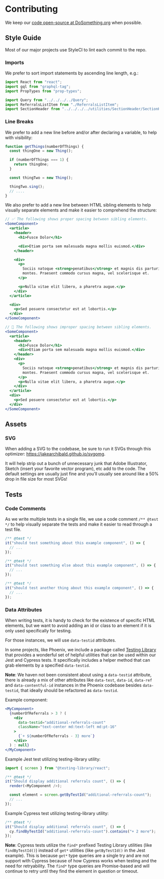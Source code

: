 # Contributing

We keep our [code open-source at DoSomething.org](https://github.com/dosomething) when possible.

## Style Guide

Most of our major projects use StyleCI to lint each commit to the repo.

### Imports

We prefer to sort import statements by ascending line length, e.g.:

```js
import React from "react";
import gql from "graphql-tag";
import PropTypes from "prop-types";

import Query from "../../../../Query";
import ReferralsListItem from "./ReferralsListItem";
import SectionHeader from "../../../../utilities/SectionHeader/SectionHeader";
```

### Line Breaks

We prefer to add a new line before and/or after declaring a variable, to help with visibility:

```js
function getThings(numberOfThings) {
  const thingOne = new Thing();

  if (numberOfThings === 1) {
    return thingOne;
  }

  const thingTwo = new Thing();

  thingTwo.sing();
  // ....
}
```

We also prefer to add a new line between HTML sibling elements to help visually separate elements and make it easier to comprehend the structure:

```jsx
// ✅ The following shows proper spacing between sibling elements.
<SomeComponent>
  <article>
    <header>
      <h1>Fusce Dolor</h1>

      <div>Etiam porta sem malesuada magna mollis euismod.</div>
    </header>

    <div>
      <p>
        Sociis natoque <strong>penatibus</strong> et magnis dis parturient
        montes. Praesent commodo cursus magna, vel scelerisque et.
      </p>

      <p>Nulla vitae elit libero, a pharetra augue.</p>
    </div>
  </article>

  <div>
    <p>Sed posuere consectetur est at lobortis.</p>
  </div>
</SomeComponent>
```

```jsx
// 🚫 The following shows improper spacing between sibling elements.
<SomeComponent>
  <article>
    <header>
      <h1>Fusce Dolor</h1>
      <div>Etiam porta sem malesuada magna mollis euismod.</div>
    </header>
    <div>
      <p>
        Sociis natoque <strong>penatibus</strong> et magnis dis parturient
        montes. Praesent commodo cursus magna, vel scelerisque et.
      </p>
      <p>Nulla vitae elit libero, a pharetra augue.</p>
    </div>
  </article>
  <div>
    <p>Sed posuere consectetur est at lobortis.</p>
  </div>
</SomeComponent>
```

## Assets

### SVG

When adding a SVG to the codebase, be sure to run it SVGs through this optimizer: https://jakearchibald.github.io/svgomg.

It will help strip out a bunch of unnecessary junk that Adobe Illustrator, Sketch (insert your favorite vector program), etc add to the code. The default settings are usually just fine and you’ll usually see around like a 50% drop in file size for most SVGs!

## Tests

### Code Comments

As we write multiple tests in a single file, we use a code comment `/** @test */` to help visually separate the tests and make it easier to read through a test file.

```js
/** @test */
it("should test something about this example component", () => {
  // ...
});

/** @test */
it("should test something else about this example component", () => {
  // ...
});

/** @test */
it("should test another thing about this example component", () => {
  // ...
});
```

### Data Attributes

When writing tests, it is handy to check for the existence of specific HTML elements, but we want to avoid adding an id or class to an element if it is only used specifically for testing.

For those instances, we will use `data-testid` attributes.

In some projects, like Phoenix, we include a package called [Testing Library](https://testing-library.com/docs/dom-testing-library/api-queries#bytestid) that provides a wonderful set of helpful utilities that can be used within our Jest and Cypress tests. It specifically includes a helper method that can grab elements by a specified `data-testid`.

**Note**: We haven not been consistent about using a `data-testid` attribute, there is already a mix of other attributes like `data-test`, `data-id`, `data-ref` and `data-contentful-id` instances in the Phoenix codebase besides `data-testid`, that ideally should be refactored as `data-testid`.

Example component:

```jsx
<MyComponent>
  {numberOfReferrals > 3 ? (
    <div
      data-testid="additional-referrals-count"
      className="text-center md:text-left md:pt-16"
    >
      {`+ ${numberOfReferrals - 3} more`}
    </div>
  ) : null}
</MyComponent>
```

Example Jest test utilizing testing-library utility:

```js
import { screen } from "@testing-library/react";

/** @test */
it("Should display additional referrals count", () => {
  render(<MyComponent />);

  const element = screen.getByTestId("additional-referrals-count");
  // ...
});
```

Example Cypress test utilizing testing-library utility:

```js
/** @test */
it("Should display additional referrals count", () => {
  cy.findByTestId("additional-referrals-count").contains("+ 2 more");
});
```

**Note**: Cypress tests utilize the `find*` prefixed Testing Library utilities (like `findByTestId()`) instead of `get*` utilities (like `getByTestId()` in the Jest example). This is because `get*` type queries are a single try and are not support with Cypress because of how Cypress works when testing and the need for retryability. The `find*` type queries are Promise-based and will continue to retry until they find the element in question or timeout.
